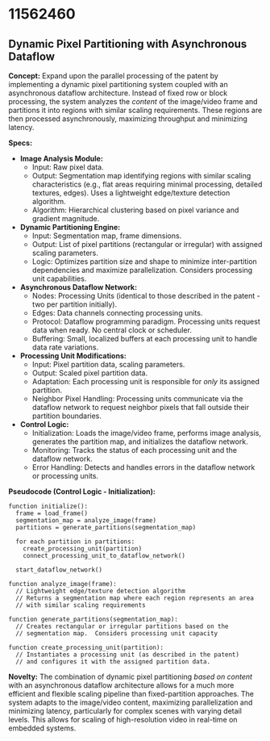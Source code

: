 # 11562460

## Dynamic Pixel Partitioning with Asynchronous Dataflow

**Concept:** Expand upon the parallel processing of the patent by implementing a dynamic pixel partitioning system coupled with an asynchronous dataflow architecture. Instead of fixed row or block processing, the system analyzes the *content* of the image/video frame and partitions it into regions with similar scaling requirements. These regions are then processed asynchronously, maximizing throughput and minimizing latency.

**Specs:**

*   **Image Analysis Module:**
    *   Input: Raw pixel data.
    *   Output: Segmentation map identifying regions with similar scaling characteristics (e.g., flat areas requiring minimal processing, detailed textures, edges). Uses a lightweight edge/texture detection algorithm.
    *   Algorithm: Hierarchical clustering based on pixel variance and gradient magnitude.
*   **Dynamic Partitioning Engine:**
    *   Input: Segmentation map, frame dimensions.
    *   Output: List of pixel partitions (rectangular or irregular) with assigned scaling parameters.
    *   Logic: Optimizes partition size and shape to minimize inter-partition dependencies and maximize parallelization.  Considers processing unit capabilities.
*   **Asynchronous Dataflow Network:**
    *   Nodes: Processing Units (identical to those described in the patent - two per partition initially).
    *   Edges: Data channels connecting processing units.
    *   Protocol:  Dataflow programming paradigm.  Processing units request data when ready. No central clock or scheduler.
    *   Buffering:  Small, localized buffers at each processing unit to handle data rate variations.
*   **Processing Unit Modifications:**
    *   Input: Pixel partition data, scaling parameters.
    *   Output: Scaled pixel partition data.
    *   Adaptation:  Each processing unit is responsible for *only* its assigned partition.
    *   Neighbor Pixel Handling: Processing units communicate via the dataflow network to request neighbor pixels that fall outside their partition boundaries.
*   **Control Logic:**
    *   Initialization: Loads the image/video frame, performs image analysis, generates the partition map, and initializes the dataflow network.
    *   Monitoring: Tracks the status of each processing unit and the dataflow network.
    *   Error Handling: Detects and handles errors in the dataflow network or processing units.

**Pseudocode (Control Logic - Initialization):**

```
function initialize():
  frame = load_frame()
  segmentation_map = analyze_image(frame)
  partitions = generate_partitions(segmentation_map)

  for each partition in partitions:
    create_processing_unit(partition)
    connect_processing_unit_to_dataflow_network()

  start_dataflow_network()

function analyze_image(frame):
  // Lightweight edge/texture detection algorithm
  // Returns a segmentation map where each region represents an area
  // with similar scaling requirements

function generate_partitions(segmentation_map):
  // Creates rectangular or irregular partitions based on the
  // segmentation map.  Considers processing unit capacity

function create_processing_unit(partition):
  // Instantiates a processing unit (as described in the patent)
  // and configures it with the assigned partition data.
```

**Novelty:** The combination of dynamic pixel partitioning *based on content* with an asynchronous dataflow architecture allows for a much more efficient and flexible scaling pipeline than fixed-partition approaches. The system adapts to the image/video content, maximizing parallelization and minimizing latency, particularly for complex scenes with varying detail levels.  This allows for scaling of high-resolution video in real-time on embedded systems.